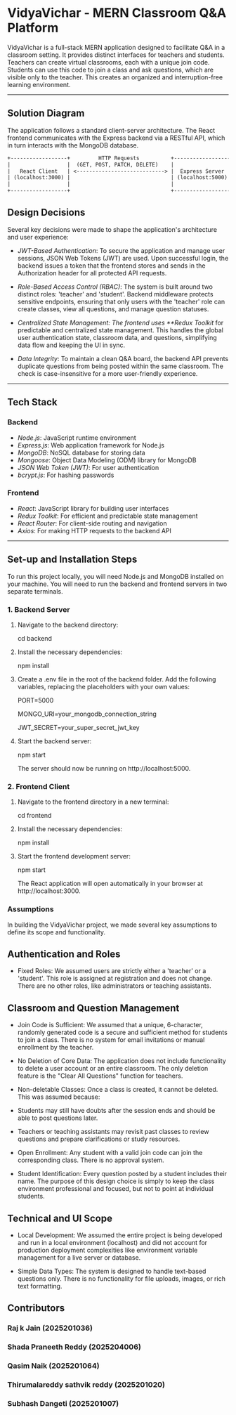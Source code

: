 # VidyaVichar - MERN Classroom Q&A Platform

VidyaVichar is a full-stack MERN application designed to facilitate Q&A in a classroom setting. It provides distinct interfaces for teachers and students. Teachers can create virtual classrooms, each with a unique join code. Students can use this code to join a class and ask questions, which are visible only to the teacher. This creates an organized and interruption-free learning environment.

---

## Solution Diagram

The application follows a standard client-server architecture. The React frontend communicates with the Express backend via a RESTful API, which in turn interacts with the MongoDB database.

```txt
+------------------+         HTTP Requests          +------------------+       DB Queries         +-----------------+
|                  |  (GET, POST, PATCH, DELETE)    |                  |  (find, create, save)    |                 |
|   React Client   | <----------------------------> |  Express Server  |  <-------------------->  |    MongoDB      |
| (localhost:3000) |                                | (localhost:5000) |                          |    (Local)      |
|                  |                                |                  |                          |                 |
+------------------+                                +------------------+                          +-----------------+
```

## Design Decisions

Several key decisions were made to shape the application's architecture and user experience:

- _JWT-Based Authentication_: To secure the application and manage user sessions, JSON Web Tokens (JWT) are used. Upon successful login, the backend issues a token that the frontend stores and sends in the Authorization header for all protected API requests.

- _Role-Based Access Control (RBAC)_: The system is built around two distinct roles: 'teacher' and 'student'. Backend middleware protects sensitive endpoints, ensuring that only users with the 'teacher' role can create classes, view all questions, and manage question statuses.

- _Centralized State Management: The frontend uses \*\*Redux Toolkit_ for predictable and centralized state management. This handles the global user authentication state, classroom data, and questions, simplifying data flow and keeping the UI in sync.

- _Data Integrity_: To maintain a clean Q&A board, the backend API prevents duplicate questions from being posted within the same classroom. The check is case-insensitive for a more user-friendly experience.

---

## Tech Stack

### Backend

- _Node.js_: JavaScript runtime environment
- _Express.js_: Web application framework for Node.js
- _MongoDB_: NoSQL database for storing data
- _Mongoose_: Object Data Modeling (ODM) library for MongoDB
- _JSON Web Token (JWT)_: For user authentication
- _bcrypt.js_: For hashing passwords

### Frontend

- _React_: JavaScript library for building user interfaces
- _Redux Toolkit_: For efficient and predictable state management
- _React Router_: For client-side routing and navigation
- _Axios_: For making HTTP requests to the backend API

---

## Set-up and Installation Steps

To run this project locally, you will need Node.js and MongoDB installed on your machine. You will need to run the backend and frontend servers in two separate terminals.

### 1. Backend Server

1.  Navigate to the backend directory:

    cd backend

2.  Install the necessary dependencies:

    npm install

3.  Create a .env file in the root of the backend folder. Add the following variables, replacing the placeholders with your own values:

    PORT=5000

    MONGO_URI=your_mongodb_connection_string

    JWT_SECRET=your_super_secret_jwt_key

4.  Start the backend server:

    npm start

    The server should now be running on http://localhost:5000.

### 2. Frontend Client

1.  Navigate to the frontend directory in a new terminal:

    cd frontend

2.  Install the necessary dependencies:

    npm install

3.  Start the frontend development server:

    npm start

    The React application will open automatically in your browser at http://localhost:3000.

### Assumptions

In building the VidyaVichar project, we made several key assumptions to define its scope and functionality.

## Authentication and Roles

- Fixed Roles: We assumed users are strictly either a 'teacher' or a 'student'. This role is assigned at registration and does not change. There are no other roles, like administrators or teaching assistants.

## Classroom and Question Management

- Join Code is Sufficient: We assumed that a unique, 6-character, randomly generated code is a secure and sufficient method for students to join a class. There is no system for email invitations or manual enrollment by the teacher.

- No Deletion of Core Data: The application does not include functionality to delete a user account or an entire classroom. The only deletion feature is the "Clear All Questions" function for teachers.

- Non-deletable Classes: Once a class is created, it cannot be deleted. This was assumed because:
- Students may still have doubts after the session ends and should be able to post questions later.
- Teachers or teaching assistants may revisit past classes to review questions and prepare clarifications or study resources.

- Open Enrollment: Any student with a valid join code can join the corresponding class. There is no approval system.

- Student Identification: Every question posted by a student includes their name. The purpose of this design choice is simply to keep the class environment professional and focused, but not to point at individual students.

## Technical and UI Scope

- Local Development: We assumed the entire project is being developed and run in a local environment (localhost) and did not account for production deployment complexities like environment variable management for a live server or database.

- Simple Data Types: The system is designed to handle text-based questions only. There is no functionality for file uploads, images, or rich text formatting.

## Contributors

### Raj k Jain (2025201036)

### Shada Praneeth Reddy (2025204006)

### Qasim Naik (2025201064)

### Thirumalareddy sathvik reddy (2025201020)

### Subhash Dangeti (2025201007)
